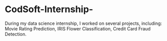 # CodSoft-Internship-
During my data science internship, I worked on several projects, including: Movie Rating Prediction, IRIS Flower Classification, Credit Card Fraud Detection. 
